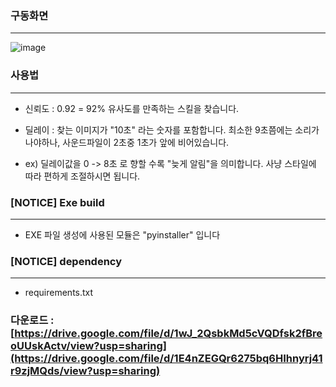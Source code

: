 ### 구동화면
---
![image](https://github.com/SsackTeun/MapleStory_InstallSkill_Timer/assets/24308378/2d6a1a92-91db-4e24-b201-0f7426f63fc1)

### 사용법
---

* 신뢰도 : 0.92 = 92% 유사도를 만족하는 스킬을 찾습니다.

* 딜레이 : 찾는 이미지가 "10초" 라는 숫자를 포함합니다. 최소한 9초쯤에는 소리가나야하나, 사운드파일이 2초중 1초가 앞에 비어있습니다.

* ex) 딜레이값을 0 -> 8초 로 향할 수록 "늦게 알림"을 의미합니다. 사냥 스타일에 따라 편하게 조절하시면 됩니다.


### [NOTICE] Exe build
---
* EXE 파일 생성에 사용된 모듈은 "pyinstaller" 입니다

### [NOTICE] dependency
---
* requirements.txt
  
### 다운로드 : [https://drive.google.com/file/d/1wJ_2QsbkMd5cVQDfsk2fBreoUUskActv/view?usp=sharing](https://drive.google.com/file/d/1E4nZEGQr6275bq6HIhnyrj41r9zjMQds/view?usp=sharing)






